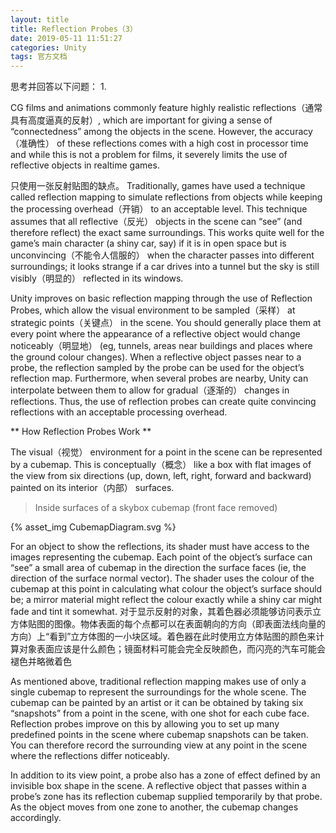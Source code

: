 ```yaml
---
layout: title
title: Reflection Probes（3）
date: 2019-05-11 11:51:27
categories: Unity
tags: 官方文档
---
```

思考并回答以下问题：
1.

<!--more-->

CG films and animations commonly feature highly realistic reflections（通常具有高度逼真的反射）, which are important for giving a sense of “connectedness” among the objects in the scene. However, the accuracy（准确性） of these reflections comes with a high cost in processor time and while this is not a problem for films, it severely limits the use of reflective objects in realtime games.

只使用一张反射贴图的缺点。
Traditionally, games have used a technique called reflection mapping to simulate reflections from objects while keeping the processing overhead（开销） to an acceptable level. This technique assumes that all reflective（反光） objects in the scene can “see” (and therefore reflect) the exact same surroundings. This works quite well for the game’s main character (a shiny car, say) if it is in open space but is unconvincing（不能令人信服的） when the character passes into different surroundings; it looks strange if a car drives into a tunnel but the sky is still visibly（明显的） reflected in its windows.

Unity improves on basic reflection mapping through the use of Reflection Probes, which allow the visual environment to be sampled（采样） at strategic points（关键点） in the scene. You should generally place them at every point where the appearance of a reflective object would change noticeably（明显地） (eg, tunnels, areas near buildings and places where the ground colour changes). When a reflective object passes near to a probe, the reflection sampled by the probe can be used for the object’s reflection map. Furthermore, when several probes are nearby, Unity can interpolate between them to allow for gradual（逐渐的） changes in reflections. Thus, the use of reflection probes can create quite convincing reflections with an acceptable processing overhead.

** How Reflection Probes Work **

The visual（视觉） environment for a point in the scene can be represented by a cubemap. This is conceptually（概念） like a box with flat images of the view from six directions (up, down, left, right, forward and backward) painted on its interior（内部） surfaces.

> Inside surfaces of a skybox cubemap (front face removed)

{% asset_img CubemapDiagram.svg %}

For an object to show the reflections, its shader must have access to the images representing the cubemap. Each point of the object’s surface can “see” a small area of cubemap in the direction the surface faces (ie, the direction of the surface normal vector). The shader uses the colour of the cubemap at this point in calculating what colour the object’s surface should be; a mirror material might reflect the colour exactly while a shiny car might fade and tint it somewhat.
对于显示反射的对象，其着色器必须能够访问表示立方体贴图的图像。物体表面的每个点都可以在表面朝向的方向（即表面法线向量的方向）上“看到”立方体图的一小块区域。着色器在此时使用立方体贴图的颜色来计算对象表面应该是什么颜色；镜面材料可能会完全反映颜色，而闪亮的汽车可能会褪色并略微着色

As mentioned above, traditional reflection mapping makes use of only a single cubemap to represent the surroundings for the whole scene. The cubemap can be painted by an artist or it can be obtained by taking six “snapshots” from a point in the scene, with one shot for each cube face. Reflection probes improve on this by allowing you to set up many predefined points in the scene where cubemap snapshots can be taken. You can therefore record the surrounding view at any point in the scene where the reflections differ noticeably.

In addition to its view point, a probe also has a zone of effect defined by an invisible box shape in the scene. A reflective object that passes within a probe’s zone has its reflection cubemap supplied temporarily by that probe. As the object moves from one zone to another, the cubemap changes accordingly.